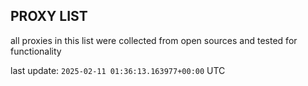 ## PROXY LIST

all proxies in this list were collected from open sources and tested for functionality

last update: `2025-02-11 01:36:13.163977+00:00` UTC